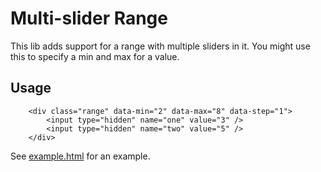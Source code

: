 # Multi-slider Range

This lib adds support for a range with multiple sliders in it. You might use this to specify a min and max for a value.

## Usage

```
    <div class="range" data-min="2" data-max="8" data-step="1">
        <input type="hidden" name="one" value="3" />
        <input type="hidden" name="two" value="5" />
    </div>
```

See [example.html](example.html) for an example.
